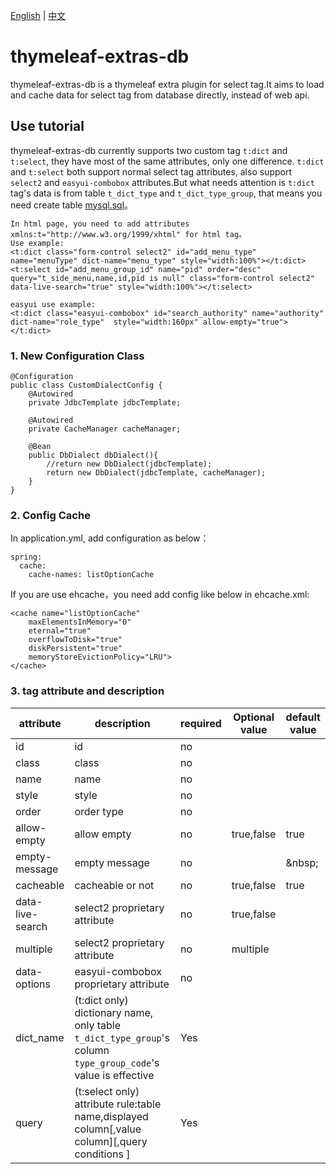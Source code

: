 [English](README-en.md) | [中文](README.md)

# thymeleaf-extras-db
thymeleaf-extras-db is a thymeleaf extra plugin for select tag.It aims to load and cache data for select tag from database directly, instead of web api.
## Use tutorial
thymeleaf-extras-db currently supports two custom tag `t:dict` and `t:select`, they have most of the same attributes, only one difference. `t:dict` and `t:select` both support normal select tag attributes, also support `select2` and `easyui-combobox` attributes.But what needs attention is `t:dict` tag's data is from table `t_dict_type` and `t_dict_type_group`, that means you need create table [mysql.sql](mysql.sql)。
```
In html page, you need to add attributes xmlns:t="http://www.w3.org/1999/xhtml" for html tag。
Use example: 
<t:dict class="form-control select2" id="add_menu_type" name="menuType" dict-name="menu_type" style="width:100%"></t:dict>
<t:select id="add_menu_group_id" name="pid" order="desc" query="t_side_menu,name,id,pid is null" class="form-control select2" data-live-search="true" style="width:100%"></t:select>

easyui use example: 
<t:dict class="easyui-combobox" id="search_authority" name="authority" dict-name="role_type"  style="width:160px" allow-empty="true"></t:dict>
```

### 1. New Configuration Class

```
@Configuration
public class CustomDialectConfig {
    @Autowired
    private JdbcTemplate jdbcTemplate;

    @Autowired
    private CacheManager cacheManager;

    @Bean
    public DbDialect dbDialect(){
        //return new DbDialect(jdbcTemplate);
        return new DbDialect(jdbcTemplate, cacheManager);
    }
}
```
### 2. Config Cache
In application.yml, add configuration as below：
```
spring:
  cache:
    cache-names: listOptionCache
```
If you are use ehcache，you need add config like below in ehcache.xml:
```
<cache name="listOptionCache"
    maxElementsInMemory="0"
    eternal="true"
    overflowToDisk="true"
    diskPersistent="true"
    memoryStoreEvictionPolicy="LRU">
</cache>
```

### 3. tag attribute and description
attribute | description | required | Optional value | default value
---|---|---|---|---
id | id | no | | 
class | class | no | |
name | name | no | |
style | style | no | | 
order | order type | no | | 
allow-empty | allow empty | no | true,false | true
empty-message | empty message | no | | \&nbsp;
cacheable | cacheable or not | no | true,false | true
data-live-search | select2 proprietary attribute | no | true,false |
multiple | select2 proprietary attribute | no | multiple | 
data-options | easyui-combobox proprietary attribute | no | | 
dict_name | (t:dict only) dictionary name, only table `t_dict_type_group`'s column `type_group_code`'s value is effective | Yes | | 
query | (t:select only) attribute rule:table name,displayed column[,value column][,query conditions ] | Yes |  | 
